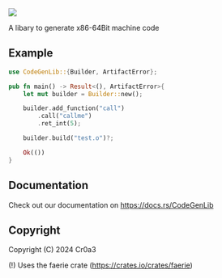 <img src="https://github.com/Toni-Graphics/CodeGenLib/assets/127748753/83223f5c-72f0-4b20-8380-dd9ec075551b">

A libary to generate x86-64Bit machine code

## Example
```rust
use CodeGenLib::{Builder, ArtifactError};

pub fn main() -> Result<(), ArtifactError>{
    let mut builder = Builder::new();

    builder.add_function("call")
        .call("callme")
        .ret_int(5);

    builder.build("test.o")?;

    Ok(())
}
```

## Documentation
Check out our documentation on https://docs.rs/CodeGenLib

## Copyright
Copyright (C) 2024 Cr0a3

(!) Uses the faerie crate (https://crates.io/crates/faerie)